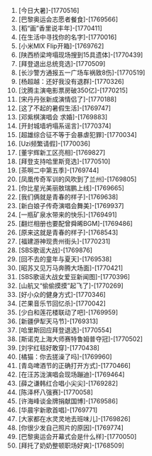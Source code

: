 
1. [今日大暑]-[1770516]
1. [巴黎奥运会志愿者餐食]-[1769566]
1. [稻“画”香里说丰年]-[1770411]
1. [在生活中寻找你的名字]-[1770016]
1. [小米MIX Flip开箱]-[1769762]
1. [陕西桥梁垮塌现场搜到15具遗体]-[1770439]
1. [拜登退出总统竞选]-[1770509]
1. [长沙警方通报五一广场车祸致8伤]-[1770519]
1. [杨超越：还好我没有退群]-[1770326]
1. [沈腾主演电影票房破350亿]-[1770215]
1. [宋丹丹张新成演情侣了]-[1770188]
1. [这了不起的暑假生活]-[1769747]
1. [邓紫棋演唱会 求婚]-[1769883]
1. [开封城墙坍塌系谣言]-[1770374]
1. [超雄综合征不等于会暴虐犯罪]-[1770034]
1. [Uzi频繁请假]-[1770036]
1. [董宇辉新工区亮相]-[1769827]
1. [拜登支持哈里斯竞选]-[1770510]
1. [茶啊二中第五季]-[1769744]
1. [凤凰传奇军训的风吹到了兰州]-[1769805]
1. [你比星光美丽敖瑞鹏上线]-[1769665]
1. [我们俩就是青春的样子]-[1769638]
1. [新白娘子传奇演唱会舞美]-[1769937]
1. [一瓶矿泉水带来的快乐]-[1769491]
1. [翻烂相册也要配曾舜晞BGM]-[1769486]
1. [原来这就是青春的样子]-[1768543]
1. [福建游神现贵州街头]-[1770231]
1. [SBS歌谣大战]-[1769876]
1. [回不去的童年与夏天]-[1769538]
1. [昭苏又见万马奔腾大场面]-[1770421]
1. [SBS歌谣大战女爱豆新闻图]-[1770396]
1. [山航又“偷偷摸摸”起飞了]-[1770269]
1. [好小众的健身方式]-[1770346]
1. [芒果音乐节回忆杀]-[1770042]
1. [少白和莲花楼联动了吧]-[1769959]
1. [新疆伊犁天马节]-[1769313]
1. [哈里斯回应拜登退选]-[1770554]
1. [斯诺克上海大师赛特鲁姆普夺冠]-[1770502]
1. [刘宇红毯好敢穿]-[1770438]
1. [橘猫：你去搓澡了吗]-[1769960]
1. [青岛啤酒节的正确打开方式]-[1770466]
1. [在汪苏泷演唱会现场蹦迪]-[1769464]
1. [薛之谦韩红合唱小尖尖]-[1769282]
1. [陈泽杯八强赛]-[1770058]
1. [许海峰谈金牌捐献国博]-[1769586]
1. [华晨宇新歌首唱]-[1769771]
1. [大家都在水灵灵地去班味儿]-[1769826]
1. [你很少发自己照片的原因]-[1769774]
1. [巴黎奥运会开幕式会是什么样]-[1770050]
1. [拜托了奶奶整顿职场好爽]-[1768509]